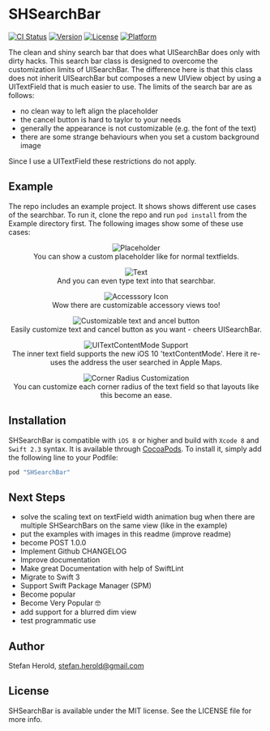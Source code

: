 # SHSearchBar

[![CI Status](http://img.shields.io/travis/Blackjacx/SHSearchBar.svg?style=flat)](https://travis-ci.org/Blackjacx/SHSearchBar)
[![Version](https://img.shields.io/cocoapods/v/SHSearchBar.svg?style=flat)](http://cocoapods.org/pods/SHSearchBar)
[![License](https://img.shields.io/cocoapods/l/SHSearchBar.svg?style=flat)](http://cocoapods.org/pods/SHSearchBar)
[![Platform](https://img.shields.io/cocoapods/p/SHSearchBar.svg?style=flat)](http://cocoapods.org/pods/SHSearchBar)

The clean and shiny search bar that does what UISearchBar does only with dirty hacks. This search bar class is designed to overcome the customization limits of UISearchBar. The difference here is that this class does not inherit UISearchBar but composes a new UIView object by using a UITextField that is much easier to use. The limits of the search bar are as follows:

- no clean way to left align the placeholder
- the cancel button is hard to taylor to your needs
- generally the appearance is not customizable (e.g. the font of the text)
- there are some strange behaviours when you set a custom background image

Since I use a UITextField these restrictions do not apply.

## Example

The repo includes an example project. It shows shows different use cases of the searchbar. To run it, clone the repo and run `pod install` from the Example directory first. The following images show some of these use cases:

<p align="center">
<img src="./assets/example_01" alt="Placeholder"><br />
<caption align="bottom">You can show a custom placeholder like for normal textfields.</caption>
</p>

<p align="center">
<img src="./assets/example_02" alt="Text"><br />
<caption align="bottom">And you can even type text into that searchbar.</caption>
</p>

<p align="center">
<img src="./assets/example_03" alt="Accesssory Icon"><br />
<caption align="bottom">Wow there are customizable accessory views too!</caption>
</p>

<p align="center">
<img src="./assets/example_04" alt="Customizable text and ancel button"><br />
<caption align="bottom">Easily customize text and cancel button as you want - cheers UISearchBar.</caption>
</p>

<p align="center">
<img src="./assets/example_05" alt="UITextContentMode Support"><br />
<caption align="bottom">The inner text field supports the new iOS 10 'textContentMode'. Here it re-uses the address the user searched in Apple Maps.</caption>
</p>

<p align="center">
<img src="./assets/example_06" alt="Corner Radius Customization"><br />
<caption align="bottom">You can customize each corner radius of the text field so that layouts like this become an ease.</caption>
</p>


## Installation

SHSearchBar is compatible with `iOS 8` or higher and build with `Xcode 8` and `Swift 2.3` syntax. It is available through [CocoaPods](http://cocoapods.org). To install it, simply add the following line to your Podfile:

```ruby
pod "SHSearchBar"
```

## Next Steps

- solve the scaling text on textField width animation bug when there are multiple SHSearchBars on the same view (like in the example)
- put the examples with images in this readme (improve readme)
- become POST 1.0.0
- Implement Github CHANGELOG
- Improve documentation
- Make great Documentation with help of SwiftLint
- Migrate to Swift 3
- Support Swift Package Manager (SPM)
- Become popular
- Become Very Popular 🤓
- add support for a blurred dim view
- test programmatic use

## Author

Stefan Herold, stefan.herold@gmail.com

## License

SHSearchBar is available under the MIT license. See the LICENSE file for more info.
